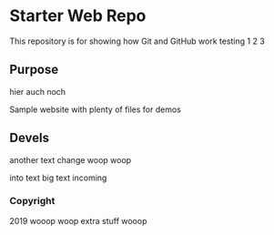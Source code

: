 # Starter Web Repo

This repository is for showing how Git and GitHub work
testing 1 2 3

## Purpose
hier auch noch

Sample website with plenty of files for demos

## Devels

another text change woop woop

into text
big text incoming

### Copyright

2019 wooop woop
extra stuff wooop
